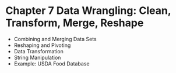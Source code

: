 Chapter 7 Data Wrangling: Clean, Transform, Merge, Reshape
============================================================
- Combining and Merging Data Sets
- Reshaping and Pivoting
- Data Transformation
- String Manipulation
- Example: USDA Food Database

